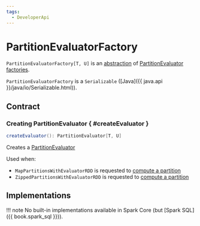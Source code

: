 ```yaml
---
tags:
  - DeveloperApi
---
```


# PartitionEvaluatorFactory

`PartitionEvaluatorFactory[T, U]` is an [abstraction](#contract) of [PartitionEvaluator factories](#implementations).

`PartitionEvaluatorFactory` is a `Serializable` ([Java]({{ java.api }}/java/io/Serializable.html)).

## Contract

### Creating PartitionEvaluator { #createEvaluator }

```scala
createEvaluator(): PartitionEvaluator[T, U]
```

Creates a [PartitionEvaluator](PartitionEvaluator.md)

Used when:

* `MapPartitionsWithEvaluatorRDD` is requested to [compute a partition](rdd/MapPartitionsWithEvaluatorRDD.md#compute)
* `ZippedPartitionsWithEvaluatorRDD` is requested to [compute a partition](rdd/ZippedPartitionsWithEvaluatorRDD.md#compute)

## Implementations

!!! note
    No built-in implementations available in Spark Core (but [Spark SQL]({{ book.spark_sql }})).
